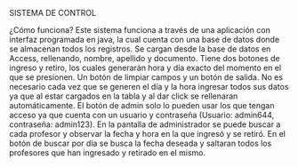 SISTEMA DE CONTROL

¿Cómo funciona?
Este sistema funciona a través de una aplicación con interfaz programada en java, la cual cuenta con una base de datos donde se almacenan todos los registros.
Se cargan desde la base de datos en Access, rellenando, nombre, apellido y documento.
Tiene dos botones de ingreso y retiro, los cuales generarán hora y día exacto del momento en el que se presionen.
Un botón de limpiar campos y un botón de salida.
No es necesario cada vez que se generen el día y la hora ingresar todos sus datos ya que al estar cargados en la tabla y al dar click se rellenaran automáticamente.
El botón de admin solo lo pueden usar los que tengan acceso ya que cuenta con un usuario y contraseña (Usuario: admin644, contraseña: admin123).
En la pantalla de administrador se puede buscar a cada profesor y observar la fecha y hora en la que ingresó y se retiró.
En el botón de buscar por día se busca la fecha deseada y saltaran todos los profesores que han ingresado y retirado en el mismo. 
